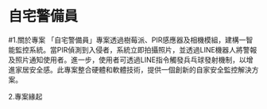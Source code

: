 # 自宅警備員
#1.關於專案
「自宅警備員」專案透過樹莓派、PIR感應器及相機模組，建構一智能監控系統。當PIR偵測到入侵者，系統立即拍攝照片，並透過LINE機器人將警報及照片通知使用者。進一步，使用者可透過LINE指令觸發兵乓球發射機制，以增進家居安全感。此專案整合硬體和軟體技術，提供一個創新的自家安全監控解決方案。

2.專案緣起

